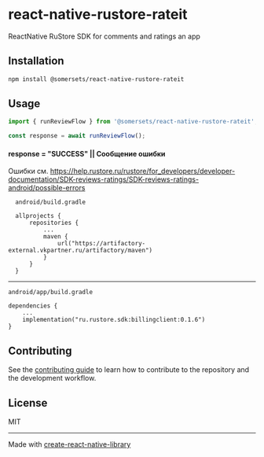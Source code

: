 # react-native-rustore-rateit

ReactNative RuStore SDK for comments and ratings an app

## Installation

```sh
npm install @somersets/react-native-rustore-rateit
```

## Usage

```ts
import { runReviewFlow } from '@somersets/react-native-rustore-rateit';

const response = await runReviewFlow();
```
#### response = "SUCCESS" || Сообщение ошибки
Ошибки см. https://help.rustore.ru/rustore/for_developers/developer-documentation/SDK-reviews-ratings/SDK-reviews-ratings-android/possible-errors


```
  android/build.gradle

  allprojects {
      repositories {
          ...
          maven {
              url("https://artifactory-external.vkpartner.ru/artifactory/maven")
          }
      }
  }
```
---
```
android/app/build.gradle

dependencies {
    ...
    implementation("ru.rustore.sdk:billingclient:0.1.6")
}
```

## Contributing

See the [contributing guide](CONTRIBUTING.md) to learn how to contribute to the repository and the development workflow.

## License

MIT

---

Made with [create-react-native-library](https://github.com/callstack/react-native-builder-bob)
